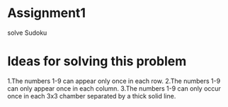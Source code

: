 # Assignment1
solve Sudoku
# Ideas for solving this problem
1.The numbers 1-9 can appear only once in each row.  2.The numbers 1-9 can only appear once in each column.  3.The numbers 1-9 can only occur once in each 3x3 chamber separated by a thick solid line.

